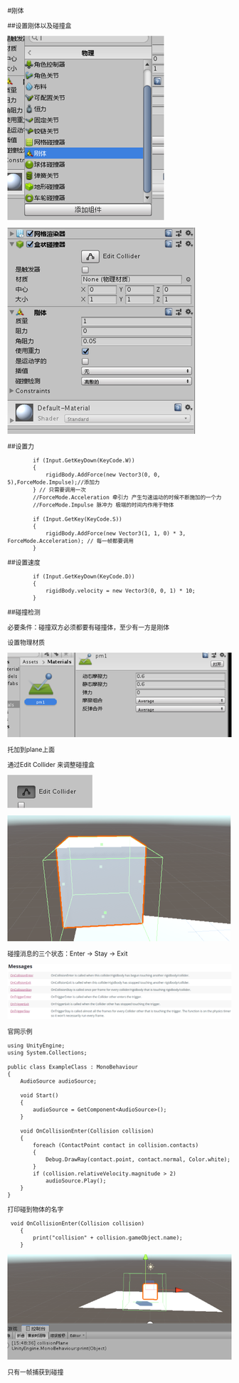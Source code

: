 #刚体

##设置刚体以及碰撞盒

![](image/刚体1.png)

![](image/刚体2.png)


##设置力

```
        if (Input.GetKeyDown(KeyCode.W))
        {
            rigidBody.AddForce(new Vector3(0, 0, 5),ForceMode.Impulse);//添加力
        } // 只需要调用一次
        //ForceMode.Acceleration 牵引力 产生匀速运动的时候不断施加的一个力
        //ForceMode.Impulse 脉冲力 极端的时间内作用于物体

        if (Input.GetKey(KeyCode.S))
        {
            rigidBody.AddForce(new Vector3(1, 1, 0) * 3, ForceMode.Acceleration); // 每一帧都要调用
        }
```

##设置速度

```
        if (Input.GetKeyDown(KeyCode.D))
        {
            rigidBody.velocity = new Vector3(0, 0, 1) * 10;
        }
```

##碰撞检测

必要条件：碰撞双方必须都要有碰撞体，至少有一方是刚体

设置物理材质

![](image/物理材质.png)

托加到plane上面

通过Edit  Collider 来调整碰撞盒

![](image/碰撞1.png)

![](image/碰撞2.png)

碰撞消息的三个状态：Enter -> Stay -> Exit

![](image/collider1.png)

官网示例

```
using UnityEngine;
using System.Collections;

public class ExampleClass : MonoBehaviour
{
    AudioSource audioSource;

    void Start()
    {
        audioSource = GetComponent<AudioSource>();
    }

    void OnCollisionEnter(Collision collision)
    {
        foreach (ContactPoint contact in collision.contacts)
        {
            Debug.DrawRay(contact.point, contact.normal, Color.white);
        }
        if (collision.relativeVelocity.magnitude > 2)
            audioSource.Play();
    }
}
```

打印碰到物体的名字

```
 void OnCollisionEnter(Collision collision)
    {
        print("collision" + collision.gameObject.name);
    }
```

![](image/collider2.png)

只有一帧捕获到碰撞



